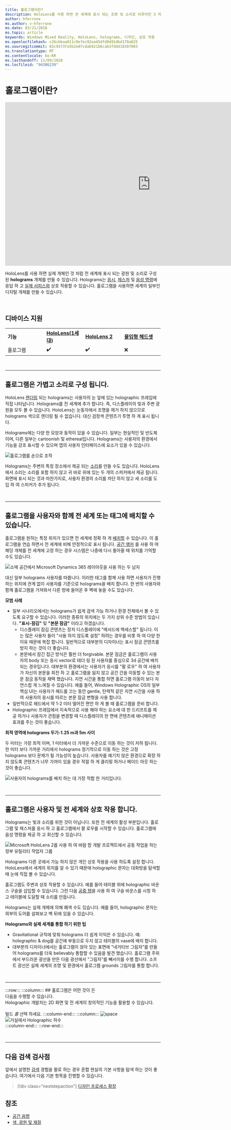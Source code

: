 ```yaml
---
title: 홀로그램이란?
description: HoloLens를 사용 하면 전 세계에 표시 되는 조명 및 소리로 이루어진 3 차원 holograms을 보고 상호 작용할 수 있습니다.
author: hferrone
ms.author: v-hferrone
ms.date: 03/21/2018
ms.topic: article
keywords: Windows Mixed Reality, HoloLens, holograms, 디자인, 상호 작용
ms.openlocfilehash: c26cbbaa011c9e7ec92ea45dfd9491dbd178a025
ms.sourcegitcommit: 83c9373fe5b2e07cdab921b6cab3fdd418307003
ms.translationtype: MT
ms.contentlocale: ko-KR
ms.lasthandoff: 11/09/2020
ms.locfileid: "94386239"
---
```

# <a name="what-is-a-hologram"></a>홀로그램이란?

<iframe width="940" height="530" src="https://www.youtube.com/embed/MVXH5V8MVQo" frameborder="0" allow="accelerometer; autoplay; encrypted-media; gyroscope; picture-in-picture" allowfullscreen></iframe>


HoloLens를 사용 하면 실제 개체인 것 처럼 전 세계에 표시 되는 광원 및 소리로 구성 된 **holograms** 개체를 만들 수 있습니다. Holograms는 [응시](../design/gaze-and-commit.md), [제스처](../design/gaze-and-commit.md#composite-gestures) 및 [음성 명령](../design/voice-input.md)에 응답 하 고 [실제 서피스와](../design/spatial-mapping.md) 상호 작용할 수 있습니다. 홀로그램을 사용하면 세계의 일부인 디지털 개체를 만들 수 있습니다.

<br>


## <a name="device-support"></a>디바이스 지원

<table>
    <colgroup>
    <col width="25%" />
    <col width="25%" />
    <col width="25%" />
    <col width="25%" />
    </colgroup>
    <tr>
        <td><strong>기능</strong></td>
        <td><a href="../hololens-hardware-details.md"><strong>HoloLens(1세대)</strong></a></td>
        <td><a href="https://docs.microsoft.com/hololens/hololens2-hardware"><strong>HoloLens 2</strong></td>
        <td><a href="../discover/immersive-headset-hardware-details.md"><strong>몰입형 헤드셋</strong></a></td>
    </tr>
     <tr>
        <td>홀로그램</td>
        <td>✔️</td>
        <td>✔️</td>
        <td>❌</td>
    </tr>
</table>

<br>

---

## <a name="a-hologram-is-made-of-light-and-sound"></a>홀로그램은 가볍고 소리로 구성 됩니다.

HoloLens [렌더링](../develop/platform-capabilities-and-apis/rendering.md) 되는 holograms는 사용자의 눈 앞에 있는 holographic 프레임에 직접 나타납니다. Holograms를 전 세계에 추가 합니다. 즉, 디스플레이의 빛과 주변 광원을 모두 볼 수 있습니다. HoloLens는 눈동자에서 조명을 제거 하지 않으므로 holograms 색으로 렌더링 될 수 없습니다. 대신 검정색 콘텐츠가 투명 하 게 표시 됩니다.

Holograms에는 다양 한 모양과 동작이 있을 수 있습니다. 일부는 현실적인 및 반도체 이며, 다른 일부는 cartoonish 및 ethereal입니다. Holograms는 사용자의 환경에서 기능을 강조 표시할 수 있으며 앱의 사용자 인터페이스에 요소가 있을 수 있습니다.

![홀로그램를 손으로 조작](images/hologram-hands-940px.jpg)

Holograms는 주변의 특정 장소에서 제공 되는 [소리](../design/spatial-sound.md)를 만들 수도 있습니다. HoloLens에서 소리는 소리를 포함 하지 않고 귀 바로 위에 있는 두 개의 스피커에서 제공 됩니다. 화면에 표시 되는 것과 마찬가지로, 사용자 환경의 소리를 차단 하지 않고 새 소리를 도입 하 여 스피커가 추가 됩니다.

<br>

---

## <a name="a-hologram-can-be-placed-in-the-world-or-tag-along-with-you"></a>홀로그램을 사용자와 함께 전 세계 또는 태그에 배치할 수 있습니다.

홀로그램을 원하는 특정 위치가 있으면 전 세계에 정확 하 게 [배치할](../design/coordinate-systems.md) 수 있습니다. 이 홀로그램을 연습 하면서 전 세계에 비해 안정적으로 표시 됩니다. [공간 앵커](../design/coordinate-systems.md#spatial-anchors) 를 사용 하 여 해당 개체를 전 세계에 고정 하는 경우 시스템은 나중에 다시 돌아올 때 위치를 기억할 수도 있습니다.

![소매 공간에서 Microsoft Dynamics 365 레이아웃을 사용 하는 두 남자](images/HLS19_retailLayoutHologram_001-940px.jpg)

대신 일부 holograms 사용자를 따릅니다. 이러한 태그를 함께 사용 하면 사용자가 진행 하는 위치에 관계 없이 사용자를 기준으로 holograms을 배치 합니다. 한 번의 사용자와 함께 홀로그램을 가져와서 다른 방에 들어온 후 벽에 놓을 수도 있습니다.

**모범 사례**
* 일부 시나리오에서는 holograms가 쉽게 검색 가능 하거나 환경 전체에서 볼 수 있도록 요구할 수 있습니다. 이러한 종류의 위치에는 두 가지 상위 수준 방법이 있습니다. **"표시-잠김"** 및 **"본문 잠금"** 이라고 하겠습니다.
   * 디스플레이 잠김 콘텐츠는 장치 디스플레이에 "메서드에 액세스할" 됩니다. 이는 많은 사용자 들이 "사용 하지 않도록 설정" 하려는 경우를 비롯 하 여 다양 한 이유 때문에 복잡 합니다. 일반적으로 대부분의 디자이너는 표시 잠금 콘텐츠를 방지 하는 것이 더 좋습니다.
   * 본문에서 잠긴 접근 방식은 훨씬 더 forgivable. 본문 잠금은 홀로그램이 사용자의 body 또는 응시 vector로 테더 링 된 사용자를 중심으로 3d 공간에 배치 되는 경우입니다. 대부분의 환경에서는 사용자가 응시를 "팔 로우" 하 여 사용자가 자신의 본문을 회전 하 고 홀로그램을 잃지 않고 공간 간을 이동할 수 있는 본문 잠금 동작을 채택 했습니다. 지연 시간을 통합 하면 홀로그램 이동이 보다 자연스럽 게 느껴질 수 있습니다. 예를 들어, Windows Holographic OS의 일부 핵심 UI는 사용자가 헤드를 끄는 동안 gentle, 탄력적 같은 지연 시간을 사용 하 여 사용자의 응시를 따르는 본문 잠금 변형을 사용 합니다.
* 일반적으로 헤드에서 약 1-2 미터 떨어진 편안 하 게 볼 때 홀로그램을 준비 합니다.
* Holographic 프레임에서 지속적으로 사용 해야 하는 요소에 대 한 드리프트를 제공 하거나 사용자가 관점을 변경할 때 디스플레이의 한 면에 콘텐츠에 애니메이션 효과를 주는 것이 좋습니다.

**최적 영역에 holograms 두기-1.25 m과 5m 사이**

두 미터는 가장 최적 이며, 1 미터에서 더 가까운 수준으로 이동 하는 것이 저하 됩니다. 한 미터 보다 가까운 거리에서 holograms 정기적으로 이동 하는 것은 고정 holograms 보다 문제가 될 가능성이 높습니다. 사용자를 예기치 않은 환경으로 확장 하지 않도록 콘텐츠가 너무 가까이 있을 경우 적절 하 게 클리핑 하거나 페이드 아웃 하는 것이 좋습니다.

![사용자의 holograms를 배치 하는 데 가장 적합 한 거리입니다.](images/distanceguiderendering-950px.png)

<br>

---


## <a name="a-hologram-interacts-with-you-and-your-world"></a>홀로그램은 사용자 및 전 세계와 상호 작용 합니다.

Holograms는 빛과 소리를 위한 것이 아닙니다. 또한 전 세계의 활성 부분입니다. 홀로그램 및 제스처를 응시 하 고 홀로그램에서 팔 로우를 시작할 수 있습니다. 홀로그램에 음성 명령을 제공 하 고 회신할 수 있습니다.

![Microsoft HoloLens 2를 사용 하 여 바람 팜 개발 프로젝트에서 공동 작업을 하는 정부 유틸리티 작업자 그룹](images/HLS19_governmentUtilitiesHologram_001-940px.jpg)

Holograms 다른 곳에서 가능 하지 않은 개인 상호 작용을 사용 하도록 설정 합니다. HoloLens에서 세계의 위치를 알 수 있기 때문에 holographic 문자는 대화방을 탐색할 때 눈에 직접 볼 수 있습니다.

홀로그램도 주변과 상호 작용할 수 있습니다. 예를 들어 테이블 위에 holographic 바운스 구슬을 삽입할 수 있습니다. 그런 다음 [공중 탭](../design/gaze-and-commit.md#composite-gestures)을 사용 하 여 구슬 바운스를 시청 하 고 테이블에 도달할 때 소리를 만듭니다.

Holograms는 실제 개체에 의해 폐색 수도 있습니다. 예를 들어, holographic 문자는 외부의 도어를 살펴보고 벽 뒤에 있을 수 있습니다.

**Holograms와 실제 세계를 통합 하기 위한 팁**
* Gravitational 규칙에 맞춰 holograms 더 쉽게 이익은 수 있습니다. 예: holographic & dog를 공간에 부동으로 두지 않고 테이블의 vase에 배치 합니다.
* 대부분의 디자이너에서는 홀로그램이 앉아 있는 표면에 "네거티브 그림자"를 만들어 holograms를 더욱 believably 통합할 수 있음을 발견 했습니다. 홀로그램 주위에서 부드러운 광선을 만든 다음 광선에서 "그림자"를 빼서이를 수행 합니다. 소프트 광선은 실제 세계의 조명 및 환경에서 홀로그램 grounds 그림자를 통합 합니다.

<br>

---

:::row:::
    :::column:::
        ## <a name="a-hologram-is-whatever-bryou-can-dream-upbr"></a>홀로그램은 어떤 것이 든 <br>다음을 수행할 수 있습니다.<br>
        Holographic 개발자는 2D 화면 및 전 세계의 창의적인 기능을 활용할 수 있습니다.<br><br>
        빌드 *를* 선택 하세요.
    :::column-end:::
        :::column:::
        ![space](images/spacer-20x582.png)<br>
       ![거실에서 Holographic 허수](images/designoverview.jpg)<br>
    :::column-end:::
:::row-end:::

<br>

---

## <a name="next-discovery-checkpoint"></a>다음 검색 검사점

앞에서 설명한 [검색](get-started-with-mr.md) 경험을 팔로 하는 경우 혼합 현실의 기본 사항을 탐색 하는 것이 좋습니다. 여기에서 다음 기본 항목을 진행할 수 있습니다. 

> [!div class="nextstepaction"]
> [디자인 프로세스 확장](case-study-expanding-the-design-process-for-mixed-reality.md)

## <a name="see-also"></a>참조
* [공간 음향](../design/spatial-sound.md)
* [색, 광원 및 재질](../color,-light-and-materials.md)
